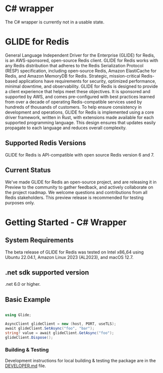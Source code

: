 # C# wrapper

The C# wrapper is currently not in a usable state.

# GLIDE for Redis

General Language Independent Driver for the Enterprise (GLIDE) for Redis, is an AWS-sponsored, open-source Redis client. GLIDE for Redis works with any Redis distribution that adheres to the Redis Serialization Protocol (RESP) specification, including open-source Redis, Amazon ElastiCache for Redis, and Amazon MemoryDB for Redis.
Strategic, mission-critical Redis-based applications have requirements for security, optimized performance, minimal downtime, and observability. GLIDE for Redis is designed to provide a client experience that helps meet these objectives. It is sponsored and supported by AWS, and comes pre-configured with best practices learned from over a decade of operating Redis-compatible services used by hundreds of thousands of customers. To help ensure consistency in development and operations, GLIDE for Redis is implemented using a core driver framework, written in Rust, with extensions made available for each supported programming language. This design ensures that updates easily propagate to each language and reduces overall complexity.

## Supported Redis Versions

GLIDE for Redis is API-compatible with open source Redis version 6 and 7.

## Current Status

We've made GLIDE for Redis an open-source project, and are releasing it in Preview to the community to gather feedback, and actively collaborate on the project roadmap. We welcome questions and contributions from all Redis stakeholders.
This preview release is recommended for testing purposes only.

# Getting Started - C# Wrapper

## System Requirements

The beta release of GLIDE for Redis was tested on Intel x86_64 using Ubuntu 22.04.1, Amazon Linux 2023 (AL2023), and macOS 12.7.

## .net sdk supported version

.net 6.0 or higher.

## Basic Example

```csharp

using Glide;

AsyncClient glideClient = new (host, PORT, useTLS);
await glideClient.SetAsync("foo", "bar");
string? value = await glideClient.GetAsync("foo");
glideClient.Dispose();
```

### Building & Testing

Development instructions for local building & testing the package are in the [DEVELOPER.md](https://github.com/aws/glide-for-redis/blob/main/csharp/DEVELOPER.md#build-from-source) file.

